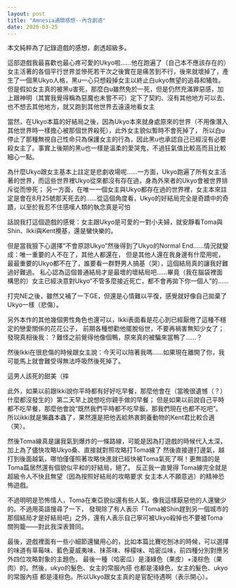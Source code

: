 ```yaml
---
layout: post
title: "Amnesia通關感想--內含劇透"
date: 2020-03-25
---
```

本文純粹為了記錄遊戲的感想，劇透超級多。





這部遊戲我最喜歡也最心疼可愛的Ukyo啦……他在跑遍了（自己本不應該存在的）女主活著的各個平行世界並慘死若干次之後實在是痛苦到不行，後來就壞掉了，產生了一個黑Ukyo人格，黑u一心只想殺掉女主以終止白ukyo無望的追尋和犧牲。但是假如女主真的被黑u害死，那麼白u雖然免於一死，但是仍然充滿罪惡感，加上跟神明（其實我覺得稱為惡魔也未嘗不可）定下了契約、沒有其他地方可以去、也不想去其他地方，就又跑到其他世界去遠遠地看女主

當然，在Ukyo本篇的好結局之後，因為Ukyo本來就身處原來的世界（不用像潛入其他世界時一樣擔心被那個世界殺死），此外女主貌似暫時不會死掉了，
所以白u停止了那種無視自己性命只為保護女主的行為，因此黑u也承認自己已經沒有必要殺女主了。事實上後期的黑u也一樣是溫柔的愛哭鬼，不過狂氣值比較高而且比較細心一點。

為什麼Ukyo跟女主基本上註定是悲劇收場呢……一方面，Ukyo跑遍了所有女主活著的世界，而這些世界裡Ukyo從來都沒有存在過，身為外來者的Ukyo會被世界排斥從而慘死；
另一方面，在唯一一個女主與Ukyo都存在過的世界裡，女主本來註定是會在8月25號那天死去的……從這個角度看，Ukyo的好結局完全是奇蹟中的奇蹟，以至於我忍不住感嘆人類的執念真是可怕

話說我打這個遊戲的感覺：女主跟Ukyo是可愛的一對小夫婦，就安靜看Toma與Shin、Ikki與Kent攪基，還是蠻快樂的。

但是當我狠下心選擇“不會原諒Ukyo”然後得到了Ukyo的Normal End……情況就變成：唯一重要的人不在了，其他人都還在，
但是其他人還在我身邊有什麼用呢，最最重要的Ukyo都不在了，誰要看一群野男人搞基（哭），這個結局真的讓我好難過好難過。
私心認為這個普通結局才是最壞的壞結局吧……畢竟（我在腦袋裡面構思的）女主已經決意對Ukyo“不管多麼接近死亡，都不會再拋下你一個人”的……

打完NE之後，雖然又補了一下GE，但還是心情難以平復，感覺就好像自己拋棄了Ukyo一樣（悲傷）。

另外本作的其他幾個男性角色也還可以，Ikki表面看是花心到已經厭倦了這種不穩定的戀愛關係的花花公子，
前期各種想勸他擺脫俗世，不要再禍害無知少女了；發現真相後我：？難怪之前覺得他像個鴨，原來真的被騙來當鴨了……？

然後Ikki在很悲傷的時候跟女主說：今天可以陪著我嗎……如果現在離開了你，我可能馬上就會難受得無法呼吸然後死掉了。

這男人該死的甜美（摔

此外，如果以前跟Ikki說你平時都有好好吃早餐，那麼他會在（當晚很遺憾（？）什麼都沒發生的）第二天早上說想吃你親手做的早餐；
但是如果以前說自己平時都不吃早餐，那麼他會說“既然我們平時都不吃早飯，那我們現在也都不吃吧”。
所以ikki就是懶蟲本蟲了，果然還是把他丟給熱衷飼養動物的Kent君比較合適（笑）。

然後Toma線真是讓我氣到爆炸的一條路線，可能是因為打遊戲的時候代入太深，加上為了儘快攻略Ukyo桑、直接就對照攻略打Toma線了
然後直接邊打邊氣，越打到後面越氣，哪怕僅僅照著攻略快進就已經快被Toma氣死了啊！更無語的是Toma篇居然還有個貌似平和的好結局，絕了。 
反正我一直覺得 Toma線完全就是超級令人不快且無望（因為按照好結局的攻略要求 女主本人不願意逃）的精神恐怖遊戲。

不過明明是恐怖情人，Toma在東亞貌似還有些人氣，像我這樣厭惡他的人還蠻少的。不過用英語搜尋了一下，
發現除了有人表示「Toma被Shin趕到另一個城市的那個結局才是好結局吧」之外，還有人表示自己寧可被Ukyo殺掉也不要被Toma關狗籠——對此我深表贊同。

最後，遊戲裡面有一些小細節還蠻用心的，比如本篇比賽吃刨冰的時候，可以選擇的味道有草莓味、藍色夏威夷味、抹茶味、檸檬味、哈密瓜味，前四種分別對應另外四位攻略對象的主題色，
最後一種（哈密瓜）是淺綠色（果皮）+淺棕色（果肉）的。然後，ukyo的髮色、女主的常服內搭 也都是淺綠色，女主的髮色、ukyo的常服內搭 都是淺棕色。所以Ukyo跟女主真的是官配待遇啊（表示開心）。
